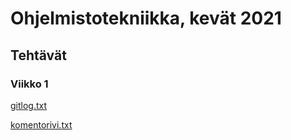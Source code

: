 # Ohjelmistotekniikka, kevät 2021


## Tehtävät

### Viikko 1

[gitlog.txt](/laskarit/viikko1/gitlog.txt)

[komentorivi.txt](/laskarit/viikko1/komentorivi.txt)

